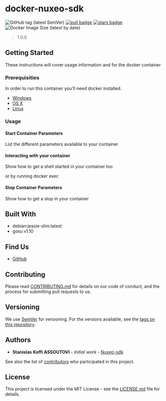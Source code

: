 # docker-nuxeo-sdk
![GitHub tag (latest SemVer)](https://img.shields.io/github/v/tag/djanta/docker-nuxeo-sdk)
[![pull badge](https://img.shields.io/docker/pulls/djanta/nuxeo-sdk.svg)](https://github.com/djanta/docker-nuxeo-sdk)
[![stars badge](https://img.shields.io/docker/stars/djanta/nuxeo-sdk.svg)](https://github.com/djanta/docker-nuxeo-sdk)
![Docker Image Size (latest by date)](https://img.shields.io/docker/image-size/djanta/nuxeo-sdk)

> 1.0.0

## Getting Started

These instructions will cover usage information and for the docker container 

### Prerequisities

In order to run this container you'll need docker installed.

* [Windows](https://docs.docker.com/windows/started)
* [OS X](https://docs.docker.com/mac/started/)
* [Linux](https://docs.docker.com/linux/started/)

### Usage

#### Start Container Parameters

List the different parameters available to your container

####  Interacting with your container

Show how to get a shell started in your container too

or by running docker exec

#### Stop Container Parameters

Show how to get a stop in your container

## Built With

* debian:jessie-slim:latest
* gosu v1.10

## Find Us

* [GitHub](https://github.com/djanta/docker-nuxeo-sdk)

## Contributing

Please read [CONTRIBUTING.md](https://github.com/djanta/docker-nuxeo-sdk/blob/master/CONTRIBUTING.md) for details on our code of conduct, and the process for submitting pull requests to us.

## Versioning

We use [SemVer](http://semver.org/) for versioning. For the versions available, see the 
[tags on this repository](https://github.com/your/repository/tags). 

## Authors

* **Stanislas Koffi ASSOUTOVI** - *Initial work* - [Nuxeo-sdk](https://github.com/stanislaska)

See also the list of [contributors](https://github.com/djanta/docker-nuxeo-sdk/contributors) who 
participated in this project.

## License

This project is licensed under the MIT License - see the [LICENSE.md](https://github.com/djanta/docker-nuxeo-sdk/blob/master/LICENSE) file for details.